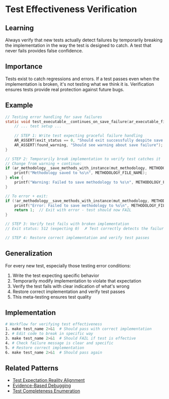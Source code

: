 # Test Effectiveness Verification

## Learning
Always verify that new tests actually detect failures by temporarily breaking the implementation in the way the test is designed to catch. A test that never fails provides false confidence.

## Importance
Tests exist to catch regressions and errors. If a test passes even when the implementation is broken, it's not testing what we think it is. Verification ensures tests provide real protection against future bugs.

## Example
```c
// Testing error handling for save failures
static void test_executable__continues_on_save_failure(ar_executable_fixture_t *mut_fixture) {
    // ... test setup ...
    
    // STEP 1: Write test expecting graceful failure handling
    AR_ASSERT(exit_status == 0, "Should exit successfully despite save failure");
    AR_ASSERT(found_warning, "Should see warning about save failure");
}

// STEP 2: Temporarily break implementation to verify test catches it
// Change from warning + continue:
if (ar_methodology__save_methods_with_instance(mut_methodology, METHODOLOGY_FILE_NAME)) {
    printf("Methodology saved to %s\n", METHODOLOGY_FILE_NAME);
} else {
    printf("Warning: Failed to save methodology to %s\n", METHODOLOGY_FILE_NAME);
}

// To error + exit:
if (!ar_methodology__save_methods_with_instance(mut_methodology, METHODOLOGY_FILE_NAME)) {
    printf("Error: Failed to save methodology to %s\n", METHODOLOGY_FILE_NAME);
    return 1;  // Exit with error - test should now FAIL
}

// STEP 3: Verify test fails with broken implementation
// Exit status: 512 (expecting 0)  ✗ Test correctly detects the failure!

// STEP 4: Restore correct implementation and verify test passes
```

## Generalization
For every new test, especially those testing error conditions:
1. Write the test expecting specific behavior
2. Temporarily modify implementation to violate that expectation
3. Verify the test fails with clear indication of what's wrong
4. Restore correct implementation and verify test passes
5. This meta-testing ensures test quality

## Implementation
```bash
# Workflow for verifying test effectiveness
1. make test_name 2>&1  # Should pass with correct implementation
2. # Edit code to break in specific way
3. make test_name 2>&1  # Should FAIL if test is effective
4. # Check failure message is clear and specific
5. # Restore correct implementation
6. make test_name 2>&1  # Should pass again
```

## Related Patterns
- [Test Expectation Reality Alignment](test-expectation-reality-alignment.md)
- [Evidence-Based Debugging](evidence-based-debugging.md)
- [Test Completeness Enumeration](test-completeness-enumeration.md)
